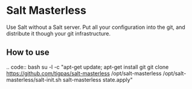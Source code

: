 Salt Masterless
===============

Use Salt without a Salt server. Put all your configuration into the git, and
distribute it though your git infrastructure.

How to use
----------

.. code:: bash
    su -l -c "apt-get update; apt-get install git
      git clone https://github.com/tigpas/salt-masterless /opt/salt-masterless
      /opt/salt-masterless/salt-init.sh
      salt-masterless state.apply"

